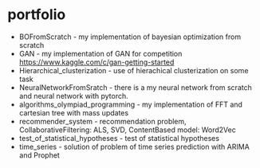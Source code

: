 # portfolio

* BOFromScratch - my implementation of bayesian optimization from scratch
* GAN - my implementation of GAN for competition https://www.kaggle.com/c/gan-getting-started
* Hierarchical_clusterization - use of hierachical clusterization on some task
* NeuralNetworkFromSratch - there is a my neural network from scratch and neural network with pytorch.
* algorithms_olympiad_programming - my implementation of FFT and cartesian tree with mass updates
* recommender_system - recommendation problem, CollaborativeFiltering: ALS, SVD, ContentBased model: Word2Vec
* test_of_statistical_hypotheses - test of statistical hypotheses
* time_series - solution of problem of time series prediction with ARIMA and Prophet
